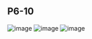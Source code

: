 ## P6-10
![image](https://user-images.githubusercontent.com/80054116/189470802-36482646-dcb4-4940-9d35-b5c7eb30379d.png)
![image](https://user-images.githubusercontent.com/80054116/189470812-3e3dbb93-3948-4240-8e45-5c7d24a1849f.png)
![image](https://user-images.githubusercontent.com/80054116/189470817-cc61d4e0-6e34-4175-8e65-c8f0a9e50449.png)
